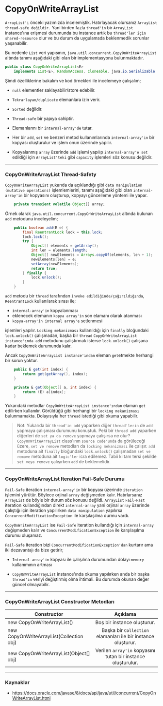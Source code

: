 # CopyOnWriteArrayList

`ArrayList'i` önceki yazımızda incelemiştik. Hatırlayacak olursanız `ArrayList thread-safe değildir.` Yani birden fazla `thread'in` bir `ArrayList` instance'ına erişmesi durumunda bu instance artık bu `thread'ler için shared-resource` olur ve bu durum da uygulamada beklenmedik sorunlar yaşanabilir.

Bu nedenle `List` veri yapısının, `java.util.concurrent.CopyOnWriteArrayList` altında tanımı aşağıdaki 
gibi olan bir implementasyonu bulunmaktadır.

```java
public class CopyOnWriteArrayList<E>
    implements List<E>, RandomAccess, Cloneable, java.io.Serializable
```

Şimdi özelliklerine bakalım ve kod örnekleri ile incelemeye çalışalım;

* `null` elementler saklayabilir/store edebilir.

* `Tekrarlayan/duplicate` elemanlara izin verir.

* `Sorted` değildir.

* `Thread-safe` bir yapıya sahiptir.

* Elemanlarını bir `internal-array'de` tutar.

* Her bir `add`, `set` ve benzeri metod kullanımlarında `internal-array'in` bir kopyası oluşturulur ve işlem onun üzerinde yapılır.  

* Kopyalanmış `array` üzerinde `add` işlemi yapılıp `internal-array'e set` edildiği için 
`ArrayList'teki` gibi `capacity` işlemleri söz konusu değildir.

---------------	

### CopyOnWriteArrayList Thread-Safety

`CopyOnWriteArrayList` yukarıda da açıklandığı gibi `data manipulation (mutative operations)` işlemlemlerini, tanımı aşağıdaki gibi olan `internal-array'in` bir kopyasını oluşturup, kopyayı güncelleme yöntemi ile yapar.

```java
    private transient volatile Object[] array;
```

Örnek olarak `java.util.concurrent.CopyOnWriteArrayList` altında bulunan `add` metodunu inceleyelim;

```java
    public boolean add(E e) {
        final ReentrantLock lock = this.lock;
        lock.lock();
        try {
            Object[] elements = getArray();
            int len = elements.length;
            Object[] newElements = Arrays.copyOf(elements, len + 1);
            newElements[len] = e;
            setArray(newElements);
            return true;
        } finally {
            lock.unlock();
        }
    }
```

`add` metodu bir `thread` tarafından `invoke edildiğinde/çağırıldığında`, `ReentrantLock` kullanılarak sırası ile;

* `internal-array'in` kopyalanması
* eklenecek elemanın `kopya array'in` son elamanı olarak atanması
* `kopya-array'in internal array'e` setlenmesi

işlemleri yapılır. `Locking mekanizması` kullanıldığı için `finally` bloğundaki `lock.unlock()` çalışmadan, başka bir `thread`  `CopyOnWriteArrayList instance'ında add` metodunu çalıştırmak isterse `lock.unlock()` çalışana kadar beklemek durumunda kalır.

Ancak `CopyOnWriteArrayList instance'ından` eleman `get`etmekte herhangi bir sorun yoktur. 

```java
    public E get(int index) {
        return get(getArray(), index);
    }

    private E get(Object[] a, int index) {
        return (E) a[index];
    }
```

Yukarıdaki metodlar `CopyOnWriteArrayList instance'ından` elaman `get` edilirken kullanılır. Görüldüğü gibi herhangi bir `locking mekanizması` bulunmamakta. Dolayısıyla her `thread` istediği gibi okuma yapabilir.

>Not: Yukarıda bir `thread'in add` yaparken diğer `thread'lerin` de `add` yapmaya çalışması durumunu konuştuk. Peki bir `thread add` yaparken diğerleri de `set ya da remove` yapmaya çalışırsa ne olur? `CopyOnWriteArrayList` class'ının `source code'unda` da görüleceği üzere, `set ve remove` metodları da `locking mekanizması` ile çalışır. `add` metoduna ait `finally` bloğundaki `lock.unlock()` çalışmadan `set ve remove` metoduna ait `logic'ler` icra edilemez. Tabii ki tam tersi şekilde `set veya remove` çalışırken `add` de beklemelidir.


---------------

### CopyOnWriteArrayList Iteration Fail-Safe Durumu 

`Fail-Safe` iteration `internal-array'in` bir kopyası üzerinde `iteration` işlemini yürütür. Böylece orjinal `array` değişmeden kalır. Hatırlarsanız `ArrayList` de böyle bir durum söz konusu değildi. `ArrayList` `Fail-Fast` iteration kullandığından direkt `internal-array` yani orjinal `array` üzerinde çalıştığı için iteration yapılırken `data manipulation` yapılırsa 
`ConcurrentModificationException`  ile karşılaşılma durmu vardı.

`CopyOnWriteArrayList` ise `Fail-Safe` iteration kullandığı için `internal-array` değişmeden kalır ve `ConcurrentModificationException` ile karşılaşılma durumu oluşamaz.

`Fail-Safe` iteration bizi `ConcurrentModificationException'dan` kurtarır ama iki dezavantajı da bize getirir;

* `Internal-array'in` kopyası ile çalışılma durumundan dolayı `memory` kullanımının artması

* `CopyOnWriteArrayList` instance'ında okuma yapılırken anda bir başka `thread'in` veriyi değiştirmiş olma ihtimali. Bu durumda okunan değer güncel olmayabilir.

---------------

### CopyOnWriteArrayList Constructor Metodları

| Constructor   | Açıklama   
| ------------- |:-------------:| 
| new CopyOnWriteArrayList()                    | Boş bir instance oluşturur.| 
| new CopyOnWriteArrayList(Collection obj)      | Başka bir `Collection` elamanları ile bir instance oluşturur.| 
|  new CopyOnWriteArrayList(Object[] obj)       | Verilen `array'in` kopyasını tutan bir instance oluşturulur.| 

---------------

### Kaynaklar

* <https://docs.oracle.com/javase/8/docs/api/java/util/concurrent/CopyOnWriteArrayList.html>